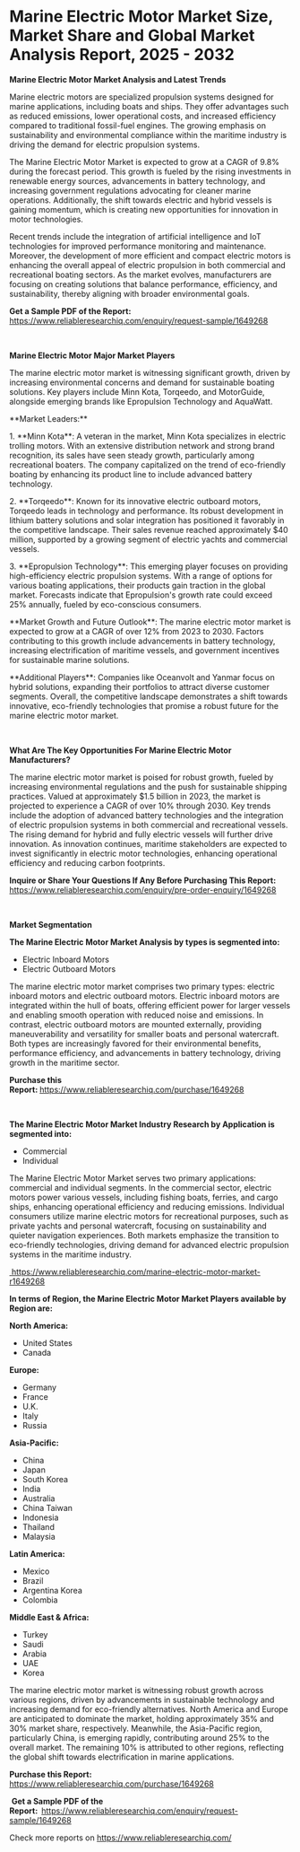 <p><h1>Marine Electric Motor Market Size, Market Share and Global Market Analysis Report, 2025 - 2032</h1></p><p><strong>Marine Electric Motor Market Analysis and Latest Trends</strong></p>
<p><p>Marine electric motors are specialized propulsion systems designed for marine applications, including boats and ships. They offer advantages such as reduced emissions, lower operational costs, and increased efficiency compared to traditional fossil-fuel engines. The growing emphasis on sustainability and environmental compliance within the maritime industry is driving the demand for electric propulsion systems.</p><p>The Marine Electric Motor Market is expected to grow at a CAGR of 9.8% during the forecast period. This growth is fueled by the rising investments in renewable energy sources, advancements in battery technology, and increasing government regulations advocating for cleaner marine operations. Additionally, the shift towards electric and hybrid vessels is gaining momentum, which is creating new opportunities for innovation in motor technologies.</p><p>Recent trends include the integration of artificial intelligence and IoT technologies for improved performance monitoring and maintenance. Moreover, the development of more efficient and compact electric motors is enhancing the overall appeal of electric propulsion in both commercial and recreational boating sectors. As the market evolves, manufacturers are focusing on creating solutions that balance performance, efficiency, and sustainability, thereby aligning with broader environmental goals.</p></p>
<p><strong>Get a Sample PDF of the Report:&nbsp;</strong> <a href="https://www.reliableresearchiq.com/enquiry/request-sample/1649268?utm_campaign=3068&utm_medium=2&utm_source=Github&utm_content=ia&utm_term=09042025&utm_id=marine-electric-motor">https://www.reliableresearchiq.com/enquiry/request-sample/1649268</a></p>
<p>&nbsp;</p>
<p><strong>Marine Electric Motor Major Market Players</strong></p>
<p><p>The marine electric motor market is witnessing significant growth, driven by increasing environmental concerns and demand for sustainable boating solutions. Key players include Minn Kota, Torqeedo, and MotorGuide, alongside emerging brands like Epropulsion Technology and AquaWatt.</p><p>**Market Leaders:**</p><p>1. **Minn Kota**: A veteran in the market, Minn Kota specializes in electric trolling motors. With an extensive distribution network and strong brand recognition, its sales have seen steady growth, particularly among recreational boaters. The company capitalized on the trend of eco-friendly boating by enhancing its product line to include advanced battery technology.</p><p>2. **Torqeedo**: Known for its innovative electric outboard motors, Torqeedo leads in technology and performance. Its robust development in lithium battery solutions and solar integration has positioned it favorably in the competitive landscape. Their sales revenue reached approximately $40 million, supported by a growing segment of electric yachts and commercial vessels.</p><p>3. **Epropulsion Technology**: This emerging player focuses on providing high-efficiency electric propulsion systems. With a range of options for various boating applications, their products gain traction in the global market. Forecasts indicate that Epropulsion's growth rate could exceed 25% annually, fueled by eco-conscious consumers.</p><p>**Market Growth and Future Outlook**: The marine electric motor market is expected to grow at a CAGR of over 12% from 2023 to 2030. Factors contributing to this growth include advancements in battery technology, increasing electrification of maritime vessels, and government incentives for sustainable marine solutions.</p><p>**Additional Players**: Companies like Oceanvolt and Yanmar focus on hybrid solutions, expanding their portfolios to attract diverse customer segments. Overall, the competitive landscape demonstrates a shift towards innovative, eco-friendly technologies that promise a robust future for the marine electric motor market.</p></p>
<p>&nbsp;</p>
<p><strong>What Are The Key Opportunities For Marine Electric Motor Manufacturers?</strong></p>
<p><p>The marine electric motor market is poised for robust growth, fueled by increasing environmental regulations and the push for sustainable shipping practices. Valued at approximately $1.5 billion in 2023, the market is projected to experience a CAGR of over 10% through 2030. Key trends include the adoption of advanced battery technologies and the integration of electric propulsion systems in both commercial and recreational vessels. The rising demand for hybrid and fully electric vessels will further drive innovation. As innovation continues, maritime stakeholders are expected to invest significantly in electric motor technologies, enhancing operational efficiency and reducing carbon footprints.</p></p>
<p><strong>Inquire or Share Your Questions If Any Before Purchasing This Report:</strong> <a href="https://www.reliableresearchiq.com/enquiry/pre-order-enquiry/1649268?utm_campaign=3068&utm_medium=2&utm_source=Github&utm_content=ia&utm_term=09042025&utm_id=marine-electric-motor">https://www.reliableresearchiq.com/enquiry/pre-order-enquiry/1649268</a></p>
<p>&nbsp;</p>
<p><strong>Market Segmentation</strong></p>
<p><strong>The Marine Electric Motor Market Analysis by types is segmented into:</strong></p>
<p><ul><li>Electric Inboard Motors</li><li>Electric Outboard Motors</li></ul></p>
<p><p>The marine electric motor market comprises two primary types: electric inboard motors and electric outboard motors. Electric inboard motors are integrated within the hull of boats, offering efficient power for larger vessels and enabling smooth operation with reduced noise and emissions. In contrast, electric outboard motors are mounted externally, providing maneuverability and versatility for smaller boats and personal watercraft. Both types are increasingly favored for their environmental benefits, performance efficiency, and advancements in battery technology, driving growth in the maritime sector.</p></p>
<p><strong>Purchase this Report:&nbsp;</strong><a href="https://www.reliableresearchiq.com/purchase/1649268?utm_campaign=3068&utm_medium=2&utm_source=Github&utm_content=ia&utm_term=09042025&utm_id=marine-electric-motor">https://www.reliableresearchiq.com/purchase/1649268</a></p>
<p>&nbsp;</p>
<p><strong>The Marine Electric Motor Market Industry Research by Application is segmented into:</strong></p>
<p><ul><li>Commercial</li><li>Individual</li></ul></p>
<p><p>The Marine Electric Motor Market serves two primary applications: commercial and individual segments. In the commercial sector, electric motors power various vessels, including fishing boats, ferries, and cargo ships, enhancing operational efficiency and reducing emissions. Individual consumers utilize marine electric motors for recreational purposes, such as private yachts and personal watercraft, focusing on sustainability and quieter navigation experiences. Both markets emphasize the transition to eco-friendly technologies, driving demand for advanced electric propulsion systems in the maritime industry.</p></p>
<p><a href="https://www.reliableresearchiq.com/marine-electric-motor-market-r1649268?utm_campaign=3068&utm_medium=2&utm_source=Github&utm_content=ia&utm_term=09042025&utm_id=marine-electric-motor">&nbsp;https://www.reliableresearchiq.com/marine-electric-motor-market-r1649268</a></p>
<p><strong>In terms of Region, the Marine Electric Motor Market Players available by Region are:</strong></p>
<p>
    <p> <strong> North America: </strong>
        <ul>
            <li>United States</li>
            <li>Canada</li>
        </ul>
        </p> 
    <p> <strong> Europe: </strong>
        <ul>
            <li>Germany</li>
            <li>France</li>
            <li>U.K.</li>
            <li>Italy</li>
            <li>Russia</li>
        </ul>
        </p> 
    <p> <strong> Asia-Pacific: </strong>
        <ul>
            <li>China</li>
            <li>Japan</li>
            <li>South Korea</li>
            <li>India</li>
            <li>Australia</li>
            <li>China Taiwan</li>
            <li>Indonesia</li>
            <li>Thailand</li>
            <li>Malaysia</li>
        </ul>
        </p> 
    <p> <strong> Latin America: </strong>
        <ul>
            <li>Mexico</li>
            <li>Brazil</li>
            <li>Argentina Korea</li>
            <li>Colombia</li>
        </ul>
        </p> 
    <p> <strong> Middle East & Africa: </strong>
        <ul>
            <li>Turkey</li>
            <li>Saudi</li>
            <li>Arabia</li>
            <li>UAE</li>
            <li>Korea</li>
        </ul>
    </p>
    </p>
<p><p>The marine electric motor market is witnessing robust growth across various regions, driven by advancements in sustainable technology and increasing demand for eco-friendly alternatives. North America and Europe are anticipated to dominate the market, holding approximately 35% and 30% market share, respectively. Meanwhile, the Asia-Pacific region, particularly China, is emerging rapidly, contributing around 25% to the overall market. The remaining 10% is attributed to other regions, reflecting the global shift towards electrification in marine applications.</p></p>
<p><strong>Purchase this Report: </strong><a href="https://www.reliableresearchiq.com/purchase/1649268?utm_campaign=3068&utm_medium=2&utm_source=Github&utm_content=ia&utm_term=09042025&utm_id=marine-electric-motor">https://www.reliableresearchiq.com/purchase/1649268</a></p>
<p>&nbsp;<strong>Get a Sample PDF of the Report:&nbsp;&nbsp;</strong><a href="https://www.reliableresearchiq.com/enquiry/request-sample/1649268?utm_campaign=3068&utm_medium=2&utm_source=Github&utm_content=ia&utm_term=09042025&utm_id=marine-electric-motor">https://www.reliableresearchiq.com/enquiry/request-sample/1649268</a></p>
<p><strong></strong></p>
<p>Check more reports on <a href="https://www.reliableresearchiq.com/?utm_campaign=3068&utm_medium=2&utm_source=Github&utm_content=ia&utm_term=09042025&utm_id=marine-electric-motor">https://www.reliableresearchiq.com/</a></p>